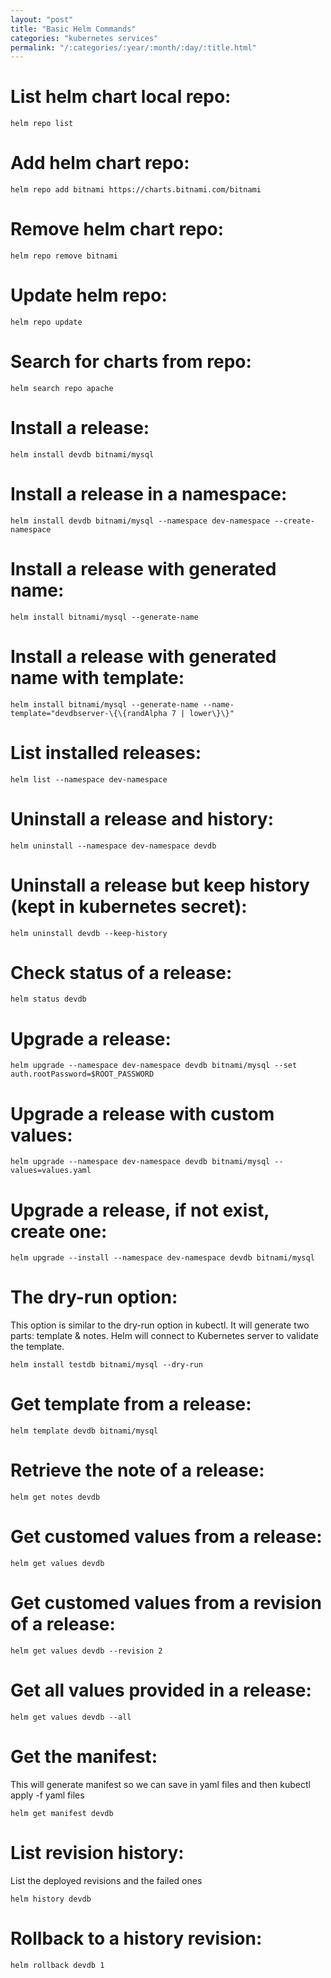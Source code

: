 ```yaml
---
layout: "post"
title: "Basic Helm Commands"
categories: "kubernetes services"
permalink: "/:categories/:year/:month/:day/:title.html"
---
```


# List helm chart local repo:
```
helm repo list
```

# Add helm chart repo:
```
helm repo add bitnami https://charts.bitnami.com/bitnami
```

# Remove helm chart repo:
```
helm repo remove bitnami
```

# Update helm repo:
```
helm repo update
```

# Search for charts from repo:
```
helm search repo apache
```

# Install a release:
```
helm install devdb bitnami/mysql
```

# Install a release in a namespace:
```
helm install devdb bitnami/mysql --namespace dev-namespace --create-namespace
```

# Install a release with generated name:
```
helm install bitnami/mysql --generate-name
```

# Install a release with generated name with template:
```
helm install bitnami/mysql --generate-name --name-template="devdbserver-\{\{randAlpha 7 | lower\}\}"
```

# List installed releases:
```
helm list --namespace dev-namespace
```

# Uninstall a release and history:
```
helm uninstall --namespace dev-namespace devdb
```

# Uninstall a release but keep history (kept in kubernetes secret):
```
helm uninstall devdb --keep-history
```

# Check status of a release:
```
helm status devdb
```

# Upgrade a release:
```
helm upgrade --namespace dev-namespace devdb bitnami/mysql --set auth.rootPassword=$ROOT_PASSWORD
```

# Upgrade a release with custom values:
```
helm upgrade --namespace dev-namespace devdb bitnami/mysql --values=values.yaml
```

# Upgrade a release, if not exist, create one:
```
helm upgrade --install --namespace dev-namespace devdb bitnami/mysql
```

# The dry-run option:
This option is similar to the dry-run option in kubectl.
It will generate two parts: template & notes. Helm will connect to Kubernetes server to validate the template.
```
helm install testdb bitnami/mysql --dry-run
```

# Get template from a release:
```
helm template devdb bitnami/mysql
```

# Retrieve the note of a release:
```
helm get notes devdb
```

# Get customed values from a release:
```
helm get values devdb
```

# Get customed values from a revision of a release:
```
helm get values devdb --revision 2
```

# Get all values provided in a release:
```
helm get values devdb --all
```

# Get the manifest: 
This will generate manifest so we can save in yaml files and then kubectl apply -f yaml files
```
helm get manifest devdb
```

# List revision history: 
List the deployed revisions and the failed ones
```
helm history devdb
```

# Rollback to a history revision:
```
helm rollback devdb 1
```